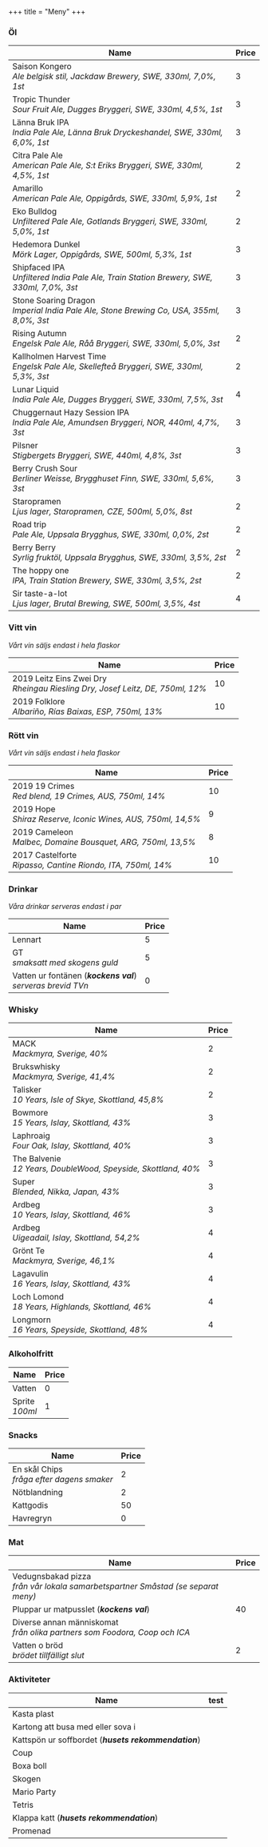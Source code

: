+++
title = "Meny"
+++

### Öl

Name | Price
-----| -----
Saison Kongero <br> _Ale belgisk stil, Jackdaw Brewery, SWE, 330ml, 7,0%, 1st_ | 3
Tropic Thunder <br> _Sour Fruit Ale, Dugges Bryggeri, SWE, 330ml, 4,5%, 1st_ | 3
Länna Bruk IPA <br> _India Pale Ale, Länna Bruk Dryckeshandel, SWE, 330ml, 6,0%, 1st_ | 3
Citra Pale Ale <br> _American Pale Ale, S:t Eriks Bryggeri, SWE, 330ml, 4,5%, 1st_ | 2
Amarillo <br> _American Pale Ale, Oppigårds, SWE, 330ml, 5,9%, 1st_ | 2
Eko Bulldog <br> _Unfiltered Pale Ale, Gotlands Bryggeri, SWE, 330ml, 5,0%, 1st_ | 2
Hedemora Dunkel <br> _Mörk Lager, Oppigårds, SWE, 500ml, 5,3%, 1st_ | 3
Shipfaced IPA <br> _Unfiltered India Pale Ale, Train Station Brewery, SWE, 330ml, 7,0%, 3st_ | 3
Stone Soaring Dragon <br> _Imperial India Pale Ale, Stone Brewing Co, USA, 355ml, 8,0%, 3st_ | 3
Rising Autumn <br> _Engelsk Pale Ale, Råå Bryggeri, SWE, 330ml, 5,0%, 3st_ | 2
Kallholmen Harvest Time <br> _Engelsk Pale Ale, Skellefteå Bryggeri, SWE, 330ml, 5,3%, 3st_ | 2
Lunar Liquid <br> _India Pale Ale, Dugges Bryggeri, SWE, 330ml, 7,5%, 3st_ | 4
Chuggernaut Hazy Session IPA <br> _India Pale Ale, Amundsen Bryggeri, NOR, 440ml, 4,7%, 3st_ | 3
Pilsner <br> _Stigbergets Bryggeri, SWE, 440ml, 4,8%, 3st_ | 3
Berry Crush Sour <br> _Berliner Weisse, Brygghuset Finn, SWE, 330ml, 5,6%, 3st_ | 3
Staropramen <br> _Ljus lager, Staropramen, CZE, 500ml, 5,0%, 8st_ | 2
Road trip <br> _Pale Ale, Uppsala Brygghus, SWE, 330ml, 0,0%, 2st_ | 2
Berry Berry <br> _Syrlig fruktöl, Uppsala Brygghus, SWE, 330ml, 3,5%, 2st_ | 2
The hoppy one <br> _IPA, Train Station Brewery, SWE, 330ml, 3,5%, 2st_ | 2
Sir taste-a-lot <br> _Ljus lager, Brutal Brewing, SWE, 500ml, 3,5%, 4st_ | 4

### Vitt vin
_Vårt vin säljs endast i hela flaskor_

Name | Price
-----| -----
2019 Leitz Eins Zwei Dry <br> _Rheingau Riesling Dry, Josef Leitz, DE, 750ml, 12%_ | 10
2019 Folklore <br> _Albariño, Rías Baixas, ESP, 750ml, 13%_ | 10

### Rött vin
_Vårt vin säljs endast i hela flaskor_

Name | Price
-----| -----
2019 19 Crimes <br> _Red blend, 19 Crimes, AUS, 750ml, 14%_ | 10
2019 Hope <br> _Shiraz Reserve, Iconic Wines, AUS, 750ml, 14,5%_ | 9
2019 Cameleon <br> _Malbec, Domaine Bousquet, ARG, 750ml, 13,5%_ | 8
2017 Castelforte <br> _Ripasso, Cantine Riondo, ITA, 750ml, 14%_ | 10

### Drinkar
_Våra drinkar serveras endast i par_

Name | Price
-----| -----
Lennart | 5
GT <br> _smaksatt med skogens guld_ | 5
Vatten ur fontänen (**_kockens val_**)<br> _serveras brevid TVn_ | 0

### Whisky

Name | Price
-----| -----
MACK <br> _Mackmyra, Sverige, 40%_ | 2
Brukswhisky <br> _Mackmyra, Sverige, 41,4%_ | 2
Talisker <br> _10 Years, Isle of Skye, Skottland, 45,8%_ | 2
Bowmore <br> _15 Years, Islay, Skottland, 43%_ | 3
Laphroaig <br> _Four Oak, Islay, Skottland, 40%_ | 3
The Balvenie <br> _12 Years, DoubleWood, Speyside, Skottland, 40%_ | 3
Super <br> _Blended, Nikka, Japan, 43%_ | 3
Ardbeg <br> _10 Years, Islay, Skottland, 46%_ | 3
Ardbeg <br> _Uigeadail, Islay, Skottland, 54,2%_ |  4
Grönt Te <br> _Mackmyra, Sverige, 46,1%_ | 4
Lagavulin <br> _16 Years, Islay, Skottland, 43%_ | 4
Loch Lomond <br> _18 Years, Highlands, Skottland, 46%_ | 4
Longmorn <br> _16 Years, Speyside, Skottland, 48%_ | 4

### Alkoholfritt

Name | Price
-----| -----
Vatten | 0
Sprite <br> _100ml_ | 1

### Snacks

Name | Price
-----| -----
En skål Chips<br> _fråga efter dagens smaker_ | 2
Nötblandning | 2
Kattgodis | 50
Havregryn | 0

### Mat

Name | Price
-----| -----
Vedugnsbakad pizza<br> _från vår lokala samarbetspartner Småstad (se separat meny)_ |
Pluppar ur matpusslet (**_kockens val_**) | 40
Diverse annan människomat <br> _från olika partners som Foodora, Coop och ICA_ | 
Vatten o bröd <br> _brödet tillfälligt slut_ | 2

### Aktiviteter

Name | test
-----| ----
Kasta plast |
Kartong att busa med eller sova i |
Kattspön ur soffbordet (**_husets rekommendation_**) |
Coup | 
Boxa boll | 
Skogen |
Mario Party |
Tetris |
Klappa katt (**_husets rekommendation_**) |
Promenad |